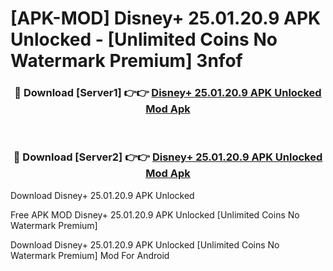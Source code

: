 # [APK-MOD] Disney+ 25.01.20.9 APK Unlocked - [Unlimited Coins No Watermark Premium] 3nfof



<div align="center">
<h3>🔴 Download [Server1] 👉👉 <a href="https://momento.my/?title=Disney+_25.01.20.9_APK_Unlocked">Disney+ 25.01.20.9 APK Unlocked Mod Apk</a></h3><br>

<h3>🔴 Download [Server2] 👉👉 <a href="https://momento.my/?title=Disney+_25.01.20.9_APK_Unlocked">Disney+ 25.01.20.9 APK Unlocked Mod Apk</a></h3>
</div>



Download Disney+ 25.01.20.9 APK Unlocked 

Free APK MOD Disney+ 25.01.20.9 APK Unlocked [Unlimited Coins No Watermark Premium]

Download Disney+ 25.01.20.9 APK Unlocked [Unlimited Coins No Watermark Premium] Mod For Android
